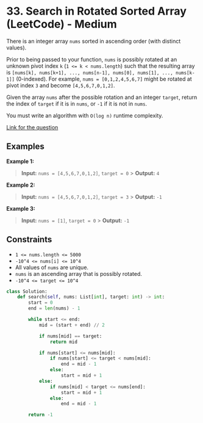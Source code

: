 # 33. Search in Rotated Sorted Array (LeetCode) - Medium

There is an integer array `nums` sorted in ascending order (with distinct values).

Prior to being passed to your function, `nums` is possibly rotated at an unknown pivot index `k` (`1 <= k < nums.length`) such that the resulting array is `[nums[k], nums[k+1], ..., nums[n-1], nums[0], nums[1], ..., nums[k-1]]` (0-indexed). For example, `nums = [0,1,2,4,5,6,7]` might be rotated at pivot index `3` and become `[4,5,6,7,0,1,2]`.

Given the array `nums` after the possible rotation and an integer `target`, return the index of `target` if it is in `nums`, or `-1` if it is not in `nums`.

You must write an algorithm with `O(log n)` runtime complexity.

[Link for the question](https://leetcode.com/problems/search-in-rotated-sorted-array/)

## Examples

**Example 1:**

> **Input:** `nums = [4,5,6,7,0,1,2]`, `target = 0` > **Output:** `4`

**Example 2:**

> **Input:** `nums = [4,5,6,7,0,1,2]`, `target = 3` > **Output:** `-1`

**Example 3:**

> **Input:** `nums = [1]`, `target = 0` > **Output:** `-1`

## Constraints

- `1 <= nums.length <= 5000`
- `-10^4 <= nums[i] <= 10^4`
- All values of `nums` are unique.
- `nums` is an ascending array that is possibly rotated.
- `-10^4 <= target <= 10^4`

```python
class Solution:
    def search(self, nums: List[int], target: int) -> int:
        start = 0
        end = len(nums) - 1

        while start <= end:
            mid = (start + end) // 2

            if nums[mid] == target:
                return mid

            if nums[start] <= nums[mid]:
                if nums[start] <= target < nums[mid]:
                    end = mid - 1
                else:
                    start = mid + 1
            else:
                if nums[mid] < target <= nums[end]:
                    start = mid + 1
                else:
                    end = mid - 1

        return -1
```
